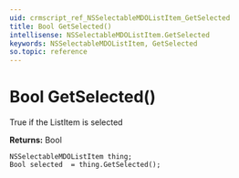 ```yaml
---
uid: crmscript_ref_NSSelectableMDOListItem_GetSelected
title: Bool GetSelected()
intellisense: NSSelectableMDOListItem.GetSelected
keywords: NSSelectableMDOListItem, GetSelected
so.topic: reference
---
```


# Bool GetSelected()

True if the ListItem is selected

**Returns:** Bool

```crmscript
NSSelectableMDOListItem thing;
Bool selected  = thing.GetSelected();
```

